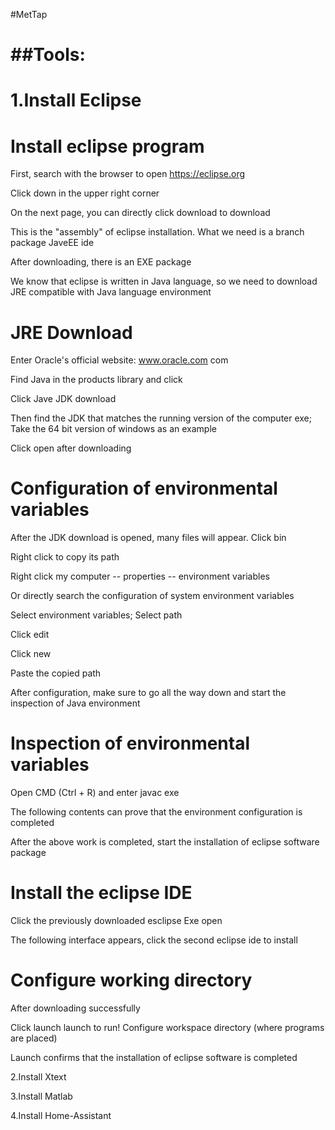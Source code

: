 #MetTap

##Tools:
==
1.Install Eclipse
===
Install eclipse program
===
First, search with the browser to open https://eclipse.org 

Click down in the upper right corner

On the next page, you can directly click download to download

This is the "assembly" of eclipse installation. What we need is a branch package JaveEE ide

After downloading, there is an EXE package

We know that eclipse is written in Java language, so we need to download JRE compatible with Java language environment

JRE Download
===
Enter Oracle's official website: www.oracle.com com

Find Java in the products library and click

Click Jave JDK download

Then find the JDK that matches the running version of the computer exe; Take the 64 bit version of windows as an example

Click open after downloading

Configuration of environmental variables
===
After the JDK download is opened, many files will appear. Click bin

Right click to copy its path

Right click my computer -- properties -- environment variables

Or directly search the configuration of system environment variables

Select environment variables; Select path

Click edit

Click new 

Paste the copied path

After configuration, make sure to go all the way down and start the inspection of Java environment

Inspection of environmental variables
===
Open CMD (Ctrl + R) and enter javac exe

The following contents can prove that the environment configuration is completed

After the above work is completed, start the installation of eclipse software package

Install the eclipse IDE
===
Click the previously downloaded esclipse Exe open

The following interface appears, click the second eclipse ide to install

Configure working directory
===
After downloading successfully

Click launch launch to run! Configure workspace directory (where programs are placed)

Launch confirms that the installation of eclipse software is completed

2.Install Xtext

3.Install Matlab

4.Install Home-Assistant
